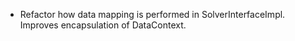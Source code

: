 - Refactor how data mapping is performed in SolverInterfaceImpl. Improves encapsulation of DataContext.
